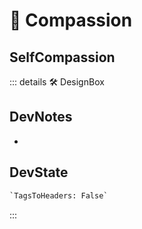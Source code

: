 
# 💜 <neuro>Compassion</neuro>

## SelfCompassion

::: details 🛠 <dev>DesignBox</dev>

## DevNotes

-

## DevState

```py
`TagsToHeaders: False`
```

:::
